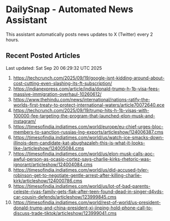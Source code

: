# DailySnap - Automated News Assistant

This assistant automatically posts news updates to X (Twitter) every 2 hours.

## Recent Posted Articles

Last updated: Sat Sep 20 06:29:32 UTC 2025

1. https://techcrunch.com/2025/09/19/google-isnt-kidding-around-about-cost-cutting-even-slashing-its-ft-subscription/
2. https://indianexpress.com/article/india/donald-trump-h-1b-visa-fees-massive-immigration-overhaul-10260612/
3. https://www.thehindu.com/news/international/nations-ratify-the-worlds-first-treaty-to-protect-international-waters/article70072640.ece
4. https://techcrunch.com/2025/09/19/trump-hits-h-1b-visas-with-100000-fee-targeting-the-program-that-launched-elon-musk-and-instagram/
5. https://timesofindia.indiatimes.com/world/europe/eu-chief-urges-bloc-members-to-sanction-russias-lng-exports/articleshow/124006387.cms
6. https://timesofindia.indiatimes.com/world/us/watch-ice-smacks-down-illinois-dem-candidate-kat-abughazaleh-this-is-what-it-looks-like-/articleshow/124005084.cms
7. https://timesofindia.indiatimes.com/world/us/elon-musk-calls-aoc-awful-person-as-ocasio-cortez-says-charlie-kirks-rhetoric-was-ignorant/articleshow/124004084.cms
8. https://timesofindia.indiatimes.com/world/us/did-accused-tyler-robinson-get-to-negotiate-gentle-arrest-after-killing-charlie-kirk/articleshow/124000786.cms
9. https://timesofindia.indiatimes.com/world/us/lot-of-bad-parents-celeste-rivas-family-gets-flak-after-teen-found-dead-in-singer-d4vds-car-cousin-defends/articleshow/123999845.cms
10. https://timesofindia.indiatimes.com/world/rest-of-world/us-president-donald-trump-and-china-president-xi-jinping-hold-phone-call-to-discuss-trade-tiktok/articleshow/123999041.cms
